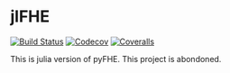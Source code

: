 # jlFHE

[![Build Status](https://travis-ci.com/nindanaoto/jlFHE.jl.svg?branch=master)](https://travis-ci.com/nindanaoto/jlFHE.jl)
[![Codecov](https://codecov.io/gh/nindanaoto/jlFHE.jl/branch/master/graph/badge.svg)](https://codecov.io/gh/nindanaoto/jlFHE.jl)
[![Coveralls](https://coveralls.io/repos/github/nindanaoto/jlFHE.jl/badge.svg?branch=master)](https://coveralls.io/github/nindanaoto/jlFHE.jl?branch=master)

This is julia version of pyFHE.
This project is abondoned.